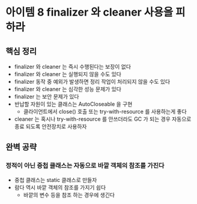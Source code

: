 # 아이템 8 finalizer 와 cleaner 사용을 피하라
## 핵심 정리
* finalizer 와 cleaner 는 즉시 수행된다는 보장이 없다
* finalizer 와 cleaner 는 실행되지 않을 수도 있다
* finalizer 동작 중 예외가 발생하면 정리 작업이 처리되지 않을 수도 있다
* finalizer 와 cleaner 는 심각한 성능 문제가 있다
* finalizer 는 보안 문제가 있다
* 반납할 자원이 있는 클래스는 AutoCloseable 을 구현
  * 클라이언트에서 close() 호출 또는 try-with-resource 를 사용하는게 좋다
* cleaner 는 혹시나 try-with-resource 를 안쓰더라도 GC 가 되는 경우 자동으로 종료 되도록 안전장치로 사용하자

## 완벽 공략
### 정적이 아닌 중첩 클래스는 자동으로 바깥 객체의 참조를 가진다
* 중첩 클래스는 static 클래스로 만들자 
* 람다 역시 바깥 객체의 참조를 가지기 쉽다
  * 바깥의 변수 등을 참조 하는 경우에 생긴다
